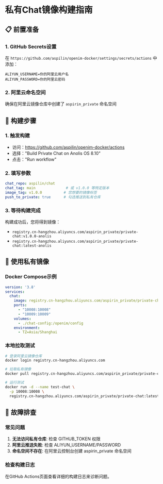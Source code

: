 # 私有Chat镜像构建指南

## 📋 前置准备

### 1. GitHub Secrets设置
在 `https://github.com/aspilin/openim-docker/settings/secrets/actions` 中添加：

```
ALIYUN_USERNAME=你的阿里云用户名
ALIYUN_PASSWORD=你的阿里云密码
```

### 2. 阿里云命名空间
确保在阿里云镜像仓库中创建了 `aspirin_private` 命名空间

## 🚀 构建步骤

### 1. 触发构建
- 访问：https://github.com/aspilin/openim-docker/actions
- 选择："Build Private Chat on Anolis OS 8.10"
- 点击："Run workflow"

### 2. 填写参数
```yaml
chat_repo: aspilin/chat
chat_tag: main              # 或 v1.0.0 等特定版本
image_tag: v1.0.0          # 您想要的镜像标签
push_to_private: true      # 勾选推送到私有仓库
```

### 3. 等待构建完成
构建成功后，您将得到镜像：
- `registry.cn-hangzhou.aliyuncs.com/aspirin_private/private-chat:v1.0.0-anolis`
- `registry.cn-hangzhou.aliyuncs.com/aspirin_private/private-chat:latest-anolis`

## 🔄 使用私有镜像

### Docker Compose示例
```yaml
version: '3.8'
services:
  chat:
    image: registry.cn-hangzhou.aliyuncs.com/aspirin_private/private-chat:latest-anolis
    ports:
      - "10008:10008"
      - "10009:10009"
    volumes:
      - ./chat-config:/openim/config
    environment:
      - TZ=Asia/Shanghai
```

### 本地拉取测试
```bash
# 登录阿里云镜像仓库
docker login registry.cn-hangzhou.aliyuncs.com

# 拉取私有镜像
docker pull registry.cn-hangzhou.aliyuncs.com/aspirin_private/private-chat:latest-anolis

# 运行测试
docker run -d --name test-chat \
  -p 10008:10008 \
  registry.cn-hangzhou.aliyuncs.com/aspirin_private/private-chat:latest-anolis
```

## 🔧 故障排查

### 常见问题
1. **无法访问私有仓库**: 检查 GITHUB_TOKEN 权限
2. **阿里云推送失败**: 检查 ALIYUN_USERNAME/PASSWORD
3. **命名空间不存在**: 在阿里云控制台创建 aspirin_private 命名空间

### 检查构建日志
在GitHub Actions页面查看详细的构建日志来诊断问题。 